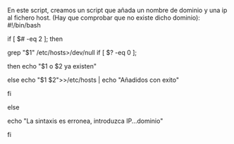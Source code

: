 En este script, creamos un script que añada un nombre de dominio y una ip al fichero host. (Hay que comprobar que no existe dicho dominio): 
#!/bin/bash

if [ $# -eq 2 ]; then

grep "$1" /etc/hosts>/dev/null if [ $? -eq 0 ];

then echo "$1 o $2 ya existen"

else echo "$1 $2">>/etc/hosts | echo "Añadidos con exito"

fi

else

echo "La sintaxis es erronea, introduzca IP...dominio"

fi
